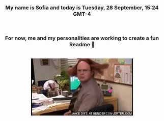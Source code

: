 


<div align="center">
<h3 >My name is Sofia and today is Tuesday, 28 September, 15:24 GMT-4</h3><br>
<h3 >For now, me and my personalities are working to create a fun Readme 👋
</h3><br>
<img src='img/dwight.gif' alt='working...'/>
</div>

